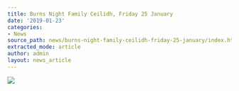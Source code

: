 ```yaml
---
title: Burns Night Family Ceilidh, Friday 25 January
date: '2019-01-23'
categories:
- News
source_path: news/burns-night-family-ceilidh-friday-25-january/index.html
extracted_mode: article
author: admin
layout: news_article
---
```

[![](/assets/images/2019/01/Ceilidh-Jan-2019.jpg)](/assets/images/2019/01/Ceilidh-Jan-2019.jpg)
